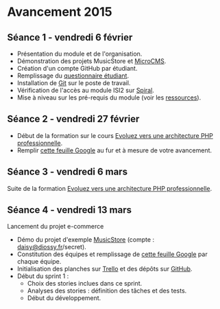 # Avancement 2015

## Séance 1 - vendredi 6 février

* Présentation du module et de l'organisation.
* Démonstration des projets MusicStore et [MicroCMS](http://oc-microcms.herokuapp.com/).
* Création d'un compte GitHub par étudiant.
* Remplissage du [questionnaire étudiant](https://docs.google.com/forms/d/1A3abtZl5WfMZJ09zZxpf_y7wH2Pzok3DKTnQnEUT97k/viewform?usp=send_form).
* Installation de [Git](http://git-scm.com/downloads) sur le poste de travail.
* Vérification de l'accès au module ISI2 sur [Spiral](http://spiralconnect.univ-lyon1.fr/).
* Mise à niveau sur les pré-requis du module (voir les [ressources](ressources.md)).

## Séance 2 - vendredi 27 février

* Début de la formation sur le cours [Evoluez vers une architecture PHP professionnelle](http://openclassrooms.com/courses/evoluez-vers-une-architecture-php-professionnelle).
* Remplir [cette feuille Google](https://docs.google.com/spreadsheets/d/1xxZNLVlYnJk5_m51QKFpKhyvgmzGavgqq0JIj29XFTg/edit?usp=sharing) au fur et à mesure de votre avancement.

## Séance 3 - vendredi 6 mars

Suite de la formation [Evoluez vers une architecture PHP professionnelle](http://openclassrooms.com/courses/evoluez-vers-une-architecture-php-professionnelle).

## Séance 4 - vendredi 13 mars

Lancement du projet e-commerce

* Démo du projet d'exemple [MusicStore](http://oc-musicstore.herokuapp.com/) (compte : daisy@diossy.fr/secret).
* Constitution des équipes et remplissage de [cette feuille Google](https://docs.google.com/spreadsheets/d/16kehV20RI1n5qYaEZD7IgVWugTK2WMpeVo4wO_k54xM/edit?usp=sharing) par chaque équipe.
* Initialisation des planches sur [Trello](https://trello.com/polytechlyon) et des dépôts sur [GitHub](https://github.com/polytechlyon-isi2).
* Début du sprint 1 :
    * Choix des stories inclues dans ce sprint.
    * Analyses des stories : définition des tâches et des tests.
    * Début du développement.
